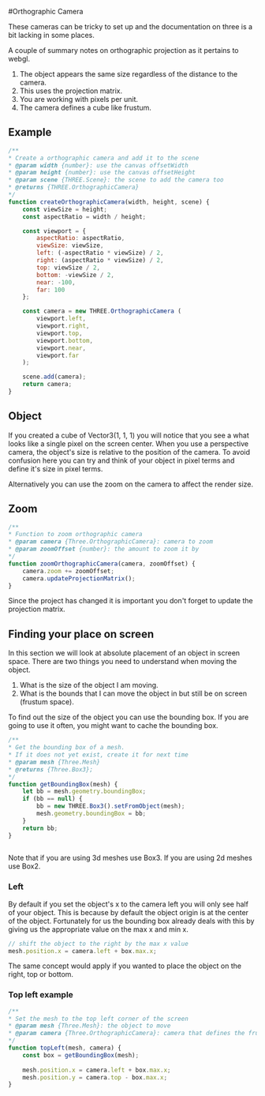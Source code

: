 #Orthographic Camera

These cameras can be tricky to set up and the documentation on three is a bit lacking in some places.

A couple of summary notes on orthographic projection as it pertains to webgl.

1. The object appears the same size regardless of the distance to the camera.
1. This uses the projection matrix.
1. You are working with pixels per unit.
1. The camera defines a cube like frustum. 

## Example

```js
/**
* Create a orthographic camera and add it to the scene
* @param width {number}: use the canvas offsetWidth
* @param height {number}: use the canvas offsetHeight
* @param scene {THREE.Scene}: the scene to add the camera too
* @returns {THREE.OrthographicCamera}
*/
function createOrthographicCamera(width, height, scene) {
    const viewSize = height;
    const aspectRatio = width / height;

    const viewport = {
        aspectRatio: aspectRatio,
        viewSize: viewSize,
        left: (-aspectRatio * viewSize) / 2,
        right: (aspectRatio * viewSize) / 2,
        top: viewSize / 2,
        bottom: -viewSize / 2,
        near: -100,
        far: 100
    };

    const camera = new THREE.OrthographicCamera (
        viewport.left,
        viewport.right,
        viewport.top,
        viewport.bottom,
        viewport.near,
        viewport.far
    );

    scene.add(camera);
    return camera;
}
```

## Object

If you created a cube of Vector3(1, 1, 1) you will notice that you see a what looks like a single pixel on the screen center.
When you use a perspective camera, the object's size is relative to the position of the camera.
To avoid confusion here you can try and think of your object in pixel terms and define it's size in pixel terms.

Alternatively you can use the zoom on the camera to affect the render size.

## Zoom

```js
/**
* Function to zoom orthographic camera
* @param camera {Three.OrthographicCamera}: camera to zoom
* @param zoomOffset {number}: the amount to zoom it by
*/
function zoomOrthographicCamera(camera, zoomOffset) {
    camera.zoom += zoomOffset;
    camera.updateProjectionMatrix();
}
```

Since the project has changed it is important you don't forget to update the projection matrix.

## Finding your place on screen

In this section we will look at absolute placement of an object in screen space.
There are two things you need to understand when moving the object.

1. What is the size of the object I am moving.
1. What is the bounds that I can move the object in but still be on screen (frustum space).

To find out the size of the object you can use the bounding box.
If you are going to use it often, you might want to cache the bounding box.

```js
/**
* Get the bounding box of a mesh. 
* If it does not yet exist, create it for next time
* @param mesh {Three.Mesh}
* @returns {Three.Box3};
*/
function getBoundingBox(mesh) {
    let bb = mesh.geometry.boundingBox;
    if (bb == null) {
        bb = new THREE.Box3().setFromObject(mesh);
        mesh.geometry.boundingBox = bb;        
    }
    return bb;
}
    
```

Note that if you are using 3d meshes use Box3.
If you are using 2d meshes use Box2.

### Left

By default if you set the object's x to the camera left you will only see half of your object.
This is because by default the object origin is at the center of the object.
Fortunately for us the bounding box already deals with this by giving us the appropriate value on the max x and min x.

```js
// shift the object to the right by the max x value
mesh.position.x = camera.left + box.max.x;
```

The same concept would apply if you wanted to place the object on the right, top or bottom.

### Top left example

```js
/**
* Set the mesh to the top left corner of the screen
* @param mesh {Three.Mesh}: the object to move 
* @param camera {Three.OrthographicCamera}: camera that defines the frustum
*/
function topLeft(mesh, camera) {
    const box = getBoundingBox(mesh);
    
    mesh.position.x = camera.left + box.max.x;
    mesh.position.y = camera.top - box.max.x;    
}
```

###